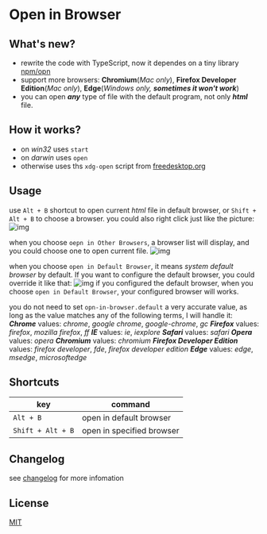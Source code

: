 

# Open in Browser

## What's new?
* rewrite the code with TypeScript, now it dependes on a tiny library [npm/opn](https://www.npmjs.com/package/opn)
* support more browsers: **Chromium**(*Mac only*), **Firefox Developer Edition**(*Mac only*), **Edge**(*Windows only, __sometimes it won't work__*)
* you can open *__any__* type of file with the default program, not only *__html__* file. 

## How it works?
* on *win32* uses `start`
* on *darwin* uses `open`
* otherwise uses ths `xdg-open` script from [freedesktop.org](http://portland.freedesktop.org/xdg-utils-1.0/xdg-open.html)

## Usage
use `Alt + B` shortcut to open current *html* file in default browser, or `Shift + Alt + B` to choose a browser.
you could also right click just like the picture:
![img](https://i.loli.net/2018/08/12/5b6fb8f378e8b.jpg)

when you choose `oepn in Other Browsers`, a browser list will display, and you could choose one to open current file.
![img](https://i.loli.net/2018/08/12/5b6fb86934f8f.png)

when you choose `open in Default Browser`, it means *system default browser* by default. If you want to configure the default browser, you could override it like that:
![img](https://i.loli.net/2018/08/12/5b6fb86942af1.jpg)
if you configured the default browser, when you choose `open in Default Browser`, your configured browser will works.

you do not need to set `opn-in-browser.default` a very accurate value, as long as the value matches any of the following terms, I will handle it:
__*Chrome*__ values: *chrome*, *google chrome*, *google-chrome*, *gc*
__*Firefox*__ values: *firefox*, *mozilla firefox*, *ff* 
__*IE*__ values: *ie*, *iexplore*
__*Safari*__ values: *safari*
__*Opera*__ values: *opera*
__*Chromium*__ values: *chromium*
__*Firefox Developer Edition*__ values: *firefox developer*, *fde*, *firefox developer edition*
__*Edge*__ values: *edge*, *msedge*, *microsoftedge*

## Shortcuts

|key|command|
|------|------|
|`Alt + B`|open in default browser|
|`Shift + Alt + B`|open in specified browser|

## Changelog
see [changelog](CHANGELOG.MD) for more infomation

## License
[MIT](https://raw.githubusercontent.com/DonJayamanne/bowerVSCode/master/LICENSE)
